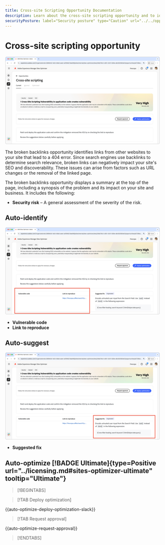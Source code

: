 ```yaml
---
title: Cross-site Scripting Opportunity Documentation
description: Learn about the cross-site scripting opportunity and to identify and fix site security vulnerabilities.
securityPosture: label="Security posture" type="Caution" url="../../opportunity-types/security-posture.md" tooltip="Security posture"
---
```


# Cross-site scripting opportunity

![Cross-site opportunity](./assets/cross-site-scripting/hero.png)

The broken backlinks opportunity identifies links from other websites to your site that lead to a 404 error. Since search engines use backlinks to determine search relevance, broken links can negatively impact your site's SEO and discoverability. These issues can arise from factors such as URL changes or the removal of the linked page.

The broken backlinks opportunity displays a summary at the top of the page, including a synopsis of the problem and its impact on your site and business. It includes the following:

* **Security risk** – A general assessment of the severity of the risk.

## Auto-identify

![Auto-identify Cross-site opportunity](./assets/cross-site-scripting/auto-identify.png) 

* **Vulnerable code** 
* **Link to reproduce**

## Auto-suggest

![Auto-suggest Cross-site opportunity](./assets/cross-site-scripting/auto-suggest.png)

* **Suggested fix** 

## Auto-optimize [!BADGE Ultimate]{type=Positive url="../licensing.md#sites-optimizer-ultimate" tooltip="Ultimate"}


>[!BEGINTABS]

>[!TAB Deploy optimization]

{{auto-optimize-deploy-optimization-slack}}

>[!TAB Request approval]

{{auto-optimize-request-approval}}

>[!ENDTABS]
